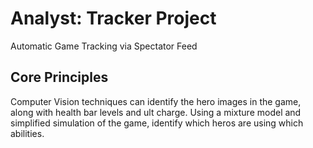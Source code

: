 # Analyst: Tracker Project

Automatic Game Tracking via Spectator Feed

## Core Principles

Computer Vision techniques can identify the hero images in the game, along with health bar levels and ult charge. Using a mixture model and simplified simulation of the game, identify which heros are using which abilities.
